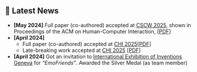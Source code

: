 ## 📢 Latest News
- **[May 2024]** Full paper (co-authored) accepted at [CSCW 2025](https://cscw.acm.org/2025/), shown in Proceedings of the ACM on Human-Computer Interaction, [[PDF]([https://doi.org/10.1145/3706598.371357](https://doi.org/10.1145/3710925))]
- **[April 2024]** 
  - Full paper (co-authored) accepted at [CHI 2025](https://chi2025.acm.org/)[[PDF](https://doi.org/10.1145/3706598.371357)]
  - Late-breaking work accepted at [CHI 2025](https://chi2025.acm.org/) [[PDF](https://doi.org/10.1145/3706599.372021)]
- **[April 2024]** Got an invitation to [International Exhibition of Inventions Geneva](https://www.inventions-geneva.ch/en/home-en/) for *"EmoFriends"*. Awarded the Silver Medal (as team member)
